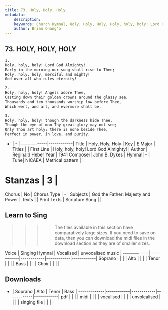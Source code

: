 ```yaml
---
title: 73. Holy, Holy, Holy
metadata:
    description: 
    keywords: Church Hymnal, Holy, Holy, Holy, Holy, holy, holy! Lord God Almighty!, 
    author: Brian Onang'o
---
```



## 73. HOLY, HOLY, HOLY

```txt
1.
Holy, holy, holy! Lord God Almighty! 
Early in the morning our song shall rise to Thee; 
Holy, holy, holy, merciful and mighty! 
God over all who rules eternity! 

2.
Holy, holy, holy! Angels adore Thee, 
Casting down their golden crowns around the glassy sea; 
Thousands and ten thousands worship low before Thee, 
Which wert, and art, and evermore shalt be. 

3.
Holy, holy, holy! though the darkness hide Thee, 
Though the eye of man Thy great glory may not see; 
Only Thou art holy; there is none beside Thee, 
Perfect in power, in love, and purity.

```

- |   -  |
-------------|------------|
Title | Holy, Holy, Holy |
Key | E Major |
Titles |  |
First Line | Holy, holy, holy! Lord God Almighty! |
Author | Reginald Heber
Year | 1941
Composer| John B. Dykes |
Hymnal|  - |
Tune| NICAEA |
Metrical pattern | |
# Stanzas | 3 |
Chorus | No |
Chorus Type | - |
Subjects | God the Father: Majesty and Power |
Texts |  |
Print Texts | 
Scripture Song |  |
  
## Learn to Sing

>>>> The files available in this section have comparatively large sizes. If you need to save on data, then you can download the midi files in the download section as they are of smaller sizes.

Voice |  Singing Hymnal | Vocalised | unvocalised music |
-------------|------------|------------|------------|------------|
Soprano | | | |
Alto | | | |
Tenor | | | |
Bass | | | |
Choir | | | |

## Downloads

- |  Soprano | Alto | Tenor | Bass |
-------------|------------|------------|------------|------------|
pdf | | | |
midi | | | |
vocalised | | | |
unvolcalised | | | |
singing file | | | |
  